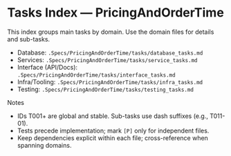 # Tasks Index — PricingAndOrderTime

This index groups main tasks by domain. Use the domain files for details and sub-tasks.

- Database: `.Specs/PricingAndOrderTime/tasks/database_tasks.md`
- Services: `.Specs/PricingAndOrderTime/tasks/service_tasks.md`
- Interface (API/Docs): `.Specs/PricingAndOrderTime/tasks/interface_tasks.md`
- Infra/Tooling: `.Specs/PricingAndOrderTime/tasks/infra_tasks.md`
- Testing: `.Specs/PricingAndOrderTime/tasks/testing_tasks.md`

Notes
- IDs T001+ are global and stable. Sub-tasks use dash suffixes (e.g., T011-01).
- Tests precede implementation; mark `[P]` only for independent files.
- Keep dependencies explicit within each file; cross-reference when spanning domains.
